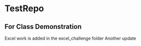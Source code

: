 # TestRepo
## For Class Demonstration
Excel work is added in the excel_challenge folder
Another update

